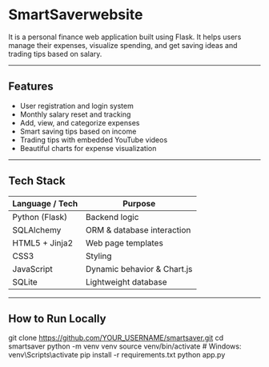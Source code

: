 # SmartSaverwebsite

It is a personal finance web application built using Flask. It helps users manage their expenses, visualize spending, and get saving ideas and trading tips based on salary.

---

## Features

- User registration and login system
- Monthly salary reset and tracking
- Add, view, and categorize expenses
- Smart saving tips based on income
- Trading tips with embedded YouTube videos
- Beautiful charts for expense visualization

---

## Tech Stack

| Language / Tech      | Purpose                           |
| -------------------- | --------------------------------- |
| Python (Flask)       | Backend logic                     |
| SQLAlchemy           | ORM & database interaction        |
| HTML5 + Jinja2       | Web page templates                |
| CSS3                 | Styling                           |
| JavaScript           | Dynamic behavior & Chart.js       |
| SQLite               | Lightweight database              |

---

## How to Run Locally


git clone https://github.com/YOUR_USERNAME/smartsaver.git
cd smartsaver
python -m venv venv
source venv/bin/activate  # Windows: venv\Scripts\activate
pip install -r requirements.txt
python app.py
